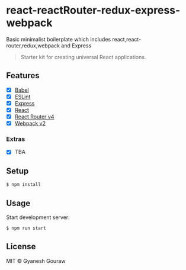 # react-reactRouter-redux-express-webpack
Basic minimalist boilerplate which includes react,react-router,redux,webpack and Express



> Starter kit for creating universal React applications.

## Features

- [x] [Babel](https://babeljs.io/)
- [x] [ESLint](http://eslint.org/)
- [x] [Express](http://expressjs.com/)
- [x] [React](http://facebook.github.io/react/)
- [x] [React Router v4](https://github.com/reactjs/react-router)
- [x] [Webpack v2](https://webpack.github.io)

### Extras
- [x] TBA

## Setup

```bash
$ npm install
```

## Usage

Start development server:

```bash
$ npm run start
```


## License

MIT © Gyanesh Gouraw

